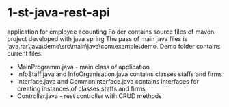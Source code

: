 # 1-st-java-rest-api
application for employee acounting
Folder contains source files of maven project developed with java spring 
The pass of main java files is java.rar\java\demo\src\main\java\com\example\demo. Demo folder contains current files:
  - MainProgramm.java - main class of application
  - InfoStaff.java and InfoOrganisation.java contains classes staffs and firms 
  - Interface.java and CommonInterface.java contains interfaces for creating instances of classes staffs and firms 
  - Controller.java - rest controller with CRUD methods
